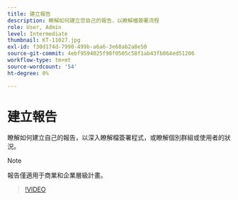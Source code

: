 ```yaml
---
title: 建立報告
description: 瞭解如何建立您自己的報告，以瞭解檔簽署流程
role: User, Admin
level: Intermediate
thumbnail: KT-11027.jpg
exl-id: f30d174d-7990-499b-a6a6-3e68ab2a8e50
source-git-commit: 4ebf9594025f98f0505c58f1ab43fb864ed51206
workflow-type: tm+mt
source-wordcount: '54'
ht-degree: 0%

---
```


# 建立報告

瞭解如何建立自己的報告，以深入瞭解檔簽署程式，或瞭解個別群組或使用者的狀況。

>[!NOTE]
>
>報告僅適用于商業和企業層級計畫。

>[!VIDEO](https://video.tv.adobe.com/v/346754?quality=12&learn=on&hidetitle=true)
